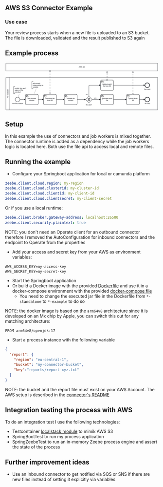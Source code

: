 ## AWS S3 Connector Example

### Use case

Your review process starts when a new file is uploaded to an S3 bucket. The file is downloaded, validated and the result 
published to S3 again

## Example process
![process.png](../assets/example-process.png)

## Setup

In this example the use of connectors and job workers is mixed together. The connector runtime is added as a dependency
while the job workers logic is located here. Both use the file api to access local and remote files.

## Running the example
- Configure your Springboot application for local or camunda platform

```yaml
zeebe.client.cloud.region: my-region
zeebe.client.cloud.clusterid: my-cluster-id
zeebe.client.cloud.clientid: my-client-id
zeebe.client.cloud.clientsecret: my-client-secret
```

Or if you use a local runtime:

```yaml
zeebe.client.broker.gateway-address: localhost:26500
zeebe.client.security.plaintext: true
```

NOTE: you don't need an Operate client for an outbound connector therefore I removed the AutoConfiguration for inbound 
connectors and the endpoint to Operate from the properties

- Add your access and secret key from your AWS as environment variables:

```
AWS_ACCESS_KEY=my-access-key
AWS_SECRET_KEY=my-secret-key
```

- Start the Springboot application
- Or build a Docker image with the provided [Dockerfile](../docker/Dockerfile) and use it in a docker-compose environment
  with the provided [docker-compose file](../docker/docker-compose.yaml)
  - You need to change the executed jar file in the Dockerfile from `*-standalone` to `*-example` to do so

NOTE: the docker image is based on the `arm64v8` architecture since it is developed on an Mx chip by Apple, you can switch this out
for any matching architecture:

```
FROM arm64v8/openjdk:17
```
 
- Start a process instance with the following variable

```json
{
  "report": {
    "region": "eu-central-1",
    "bucket": "my-connector-bucket",
    "key":"reports/report-xyz.txt"
  }
}
```

NOTE: the bucket and the report file must exist on your AWS Account. The AWS setup is described in 
the [connector's README](../connector-aws-s3-libs/README.md)

## Integration testing the process with AWS

To do an integration test I use the following technologies:

- Testcontainer [localstack module](https://java.testcontainers.org/modules/localstack/) to mimik AWS S3
- SpringBootTest to run my process application
- SpringZeebeTest to run an in-memory Zeebe process engine and assert the state of the process

## Further improvement ideas

- Use an inbound connector to get notified via SQS or SNS if there are new files instead of setting it explicitly via
variables
